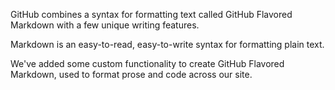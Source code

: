 GitHub combines a syntax for formatting text called GitHub Flavored Markdown with a few unique writing features.

Markdown is an easy-to-read, easy-to-write syntax for formatting plain text.

We've added some custom functionality to create GitHub Flavored Markdown, used to format prose and code across our site.